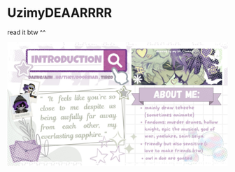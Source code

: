 # UzimyDEAARRRR

read it btw ^^

![Image Alt](https://github.com/uzimydear/UzimyDEAARRRR/blob/f2a55e0ca96cc77bfb685c78a3b70108d0a4136f/ABOUT%20MEEEEE.jpg)
